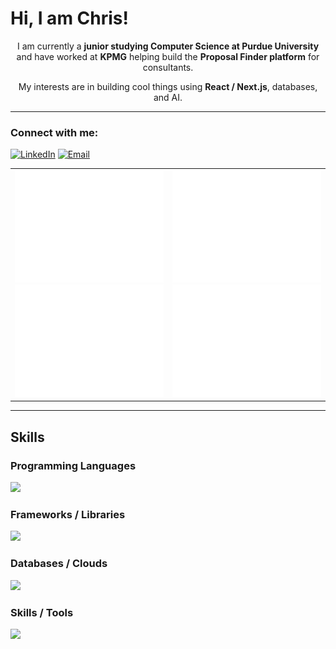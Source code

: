 # Hi, I am Chris!
<p align="center">
  I am currently a <b>junior studying Computer Science at Purdue University</b>  
  and have worked at <b>KPMG</b> helping build the <b>Proposal Finder platform</b> for consultants.  
</p>

<p align="center">
  My interests are in building cool things using <b>React / Next.js</b>,  
  databases, and AI.
</p>

---

### Connect with me:
[![LinkedIn](https://img.shields.io/badge/LinkedIn-blue?style=for-the-badge&logo=linkedin&logoColor=white)](https://www.linkedin.com/in/chanhochriskim/)
[![Email](https://img.shields.io/badge/Email-red?style=for-the-badge&logo=gmail&logoColor=white)](mailto:chanhochriskim@gmail.com)


<table>
  <tr>
    <td>
      <!-- GitHub Stats (jstrieb) -->
      <img src="https://raw.githubusercontent.com/chanhochriskim/github-stats/master/generated/overview.svg#gh-light-mode-only" height="180" />
      <img src="https://raw.githubusercontent.com/chanhochriskim/github-stats/master/generated/overview.svg#gh-dark-mode-only" height="180" />
    </td>
    <td>
      <!-- Languages (jstrieb) -->
      <img src="https://raw.githubusercontent.com/chanhochriskim/github-stats/master/generated/languages.svg#gh-light-mode-only" height="180" />
      <img src="https://raw.githubusercontent.com/chanhochriskim/github-stats/master/generated/languages.svg#gh-dark-mode-only" height="180" />
    </td>
  </tr>
</table>

---

## Skills

### Programming Languages  
<img src="https://skillicons.dev/icons?i=java,c,python,ts,js,html,css,swift,bash" />

### Frameworks / Libraries  
<img src="https://skillicons.dev/icons?i=react,nodejs,express,flask,nextjs" />

### Databases / Clouds  
<img src="https://skillicons.dev/icons?i=postgres,mysql,sqlite,mongodb,aws,gcp,firebase" />

### Skills / Tools  
<img src="https://skillicons.dev/icons?i=git,docker,linux,azure,fastapi" />
